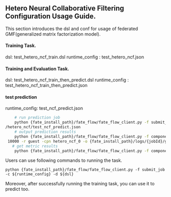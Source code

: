 ## Hetero Neural Collaborative Filtering Configuration Usage Guide.

This section introduces the dsl and conf for usage of federated GMF(generalized matrix factorization model).

#### Training Task.
dsl: test_hetero_ncf_train.dsl
runtime_config : test_hetero_ncf.json
  
#### Training and Evaluation Task.
dsl: test_hetero_ncf_train_then_predict.dsl
runtime_config : test_hetero_ncf_train_then_predict.json

#### test prediction
runtime_config: test_ncf_predict.json
```bash
    # run prediction job
    python {fate_install_path}/fate_flow/fate_flow_client.py -f submit_job -c examples/federatedrec-examples
/hetero_ncf/test_ncf_predict.json
    # output prediction results
    python {fate_install_path}/fate_flow/fate_flow_client.py -f component_output_data -j {jobId}  -p
 10000 -r guest -cpn hetero_ncf_0 -o {fate_install_path}/logs/{jobId}/guest/10000/hetero_ncf_0
   # get metric results
    python {fate_install_path}/fate_flow/fate_flow_client.py -f component_metric_all -j $jobid -p 10000 -r guest -cpn evaluation_0
```

   
Users can use following commands to running the task.
    
    python {fate_install_path}/fate_flow/fate_flow_client.py -f submit_job -c ${runtime_config} -d ${dsl}

Moreover, after successfully running the training task, you can use it to predict too.
